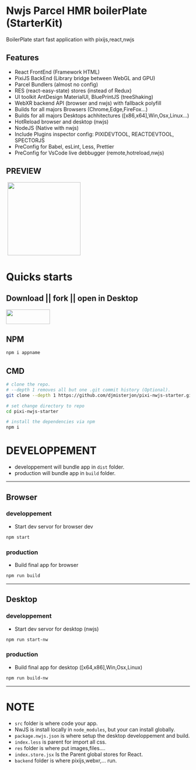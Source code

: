 # Nwjs Parcel HMR boilerPlate (StarterKit)

BoilerPlate start fast application with pixijs,react,nwjs

## Features

- React FrontEnd (Framework HTML)
- PixiJS BackEnd (Library bridge between WebGL and GPU)
- Parcel Bundlers (almost no config)
- RES (react-easy-state) stores (instead of Redux)
- UI toolkit AntDesign MaterialUI, BluePrintJS (treeShaking)
- WebXR backend API (browser and nwjs) with fallback polyfill
- Builds for all majors Browsers (Chrome,Edge,FireFox...)
- Builds for all majors Desktops achhitectures ([x86,x64],Win,Osx,Linux...)
- HotReload browser and desktop (nwjs)
- NodeJS (Native with nwjs)
- Include Plugins inspector config: PIXIDEVTOOL, REACTDEVTOOL, SPECTORJS
- PreConfig for Babel, esLint, Less, Prettier
- PreConfig for VsCode live debbugger (remote,hotreload,nwjs)

## PREVIEW

&nbsp;<img src="https://images2.imgbox.com/d2/49/9FnrOoYP_o.png" width="200" />

# Quicks starts

## **Download || fork || open in Desktop**

<img src="https://images2.imgbox.com/38/5f/NjtVaOBI_o.png" width="120" height="40" />

## **NPM**

```javascript
npm i appname
```

## **CMD**

```bash
# clone the repo.
# --depth 1 removes all but one .git commit history (Optional).
git clone --depth 1 https://github.com/djmisterjon/pixi-nwjs-starter.git

# set change directory to repo
cd pixi-nwjs-starter

# install the dependencies via npm
npm i

```

# DEVELOPPEMENT

- developpement will bundle app in `dist` folder.
- production will bundle app in `build` folder.

---

## **Browser**

### **developpement**

- Start dev servor for browser dev

```bash
npm start
```

### **production**

- Build final app for browser

```bash
npm run build
```

---

## **Desktop**

### **developpement**

- Start dev servor for desktop (nwjs)

```bash
npm run start-nw
```

### **production**

- Build final app for desktop ([x64,x86],Win,Osx,Linux)

```bash
npm run build-nw
```

---

# NOTE

- `src` folder is where code your app.
- NwJS is install locally in `node_modules`, but your can install globally.
- `package.nwjs.json` is where setup the desktop developpement and build.
- `index.less` is parent for import all css.
- `res` folder is where put images,files....
- `index.store.jsx` Is the Parent global stores for React.
- `backend` folder is where pixijs,webxr,... run.
